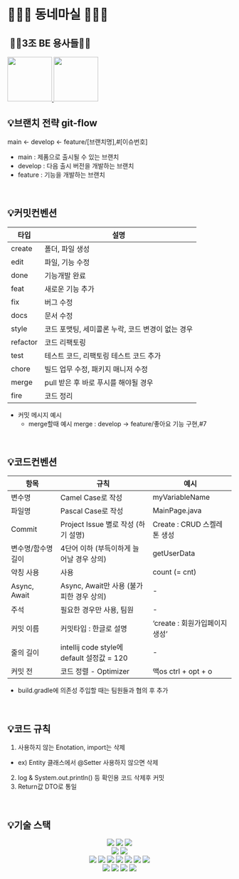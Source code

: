 # 🏃🏻‍♀️ 동네마실 🏃🏻‍♀️ 

##  💂🏻3조 BE 용사들💂🏻

<a href="https://github.com/junyoung93">
<img src="https://github.com/junyoung93.png" width="100" height="100"/>
</a>
<a href="https://github.com/codegyeon">
<img src="https://github.com/codegyeon.png" width="100" height="100"/>
</a>


<br>

## 💡브랜치 전략 git-flow

main ← develop ← feature/[브랜치명],#[이슈번호]

- main : 제품으로 출시될 수 있는 브랜치
- develop : 다음 출시 버전을 개발하는 브랜치
- feature : 기능을 개발하는 브랜치


<br>

## 💡커밋컨벤션

| 타입     | 설명                                              |
| -------- | ------------------------------------------------- |
| create   | 폴더, 파일 생성                                   |
| edit     | 파일, 기능 수정                                     |
| done     | 기능개발 완료                                     |
| feat     | 새로운 기능 추가                                   |
| fix      | 버그 수정                                         |
| docs     | 문서 수정                                         |
| style    | 코드 포맷팅, 세미콜론 누락, 코드 변경이 없는 경우         |
| refactor | 코드 리팩토링                                     |
| test     | 테스트 코드, 리팩토링 테스트 코드 추가                |
| chore    | 빌드 업무 수정, 패키지 매니저 수정                    |
| merge    | pull 받은 후 바로 푸시를 해야될 경우                |
| fire     | 코드 정리                                      |

- 커밋 메시지 예시
  - merge할때 예시 merge : develop → feature/좋아요 기능 구현,#7
  

<br>

## 💡코드컨벤션

| 항목                | 규칙                                     | 예시                           |
| ------------------- | ---------------------------------------- | ------------------------------ |
| 변수명              | Camel Case로 작성                        | myVariableName                 |
| 파일명              | Pascal Case로 작성                       | MainPage.java                   |
| Commit              | Project Issue 별로 작성 (하기 설명)      | Create : CRUD 스켈레톤 생성    |
| 변수명/함수명 길이  | 4단어 이하 (부득이하게 늘어날 경우 상의) | getUserData                    |
| 약칭 사용           | 사용                            | count (=  cnt)                |
| Async, Await        | Async, Await만 사용 (불가피한 경우 상의) | -                              |
| 주석                | 필요한 경우만 사용, 팀원                    | -                              |
| 커밋 이름           | 커밋타입 : 한글로 설명                   | ‘create : 회원가입페이지 생성’ |
| 줄의 길이          | intellij code style에 default 설정값 = 120       | -                             
| 커밋 전            | 코드 정렬 - Optimizer     | 맥os ctrl + opt + o       |
+ build.gradle에 의존성 주입할 때는 팀원들과 협의 후 추가

<br>

## 💡코드 규칙
1. 사용하지 않는 Enotation, import는 삭제
  - ex) Entity 클래스에서 @Setter 사용하지 않으면 삭제
2. log & System.out.println() 등 확인용 코드 삭제후 커밋
3. Return값 DTO로 통일 

<br>

## 💡기술 스택

<div align=center> 
  <img src="https://img.shields.io/badge/java-007396?style=for-the-badge&logo=java&logoColor=white"> 
  <img src="https://img.shields.io/badge/Redis-DC382D?style=for-the-badge&logo=Redis&logoColor=white">
  <img src="https://img.shields.io/badge/amazons3-5569A31?style=for-the-badge&logo=amazons3&logoColor=white">


  <br>
  
  <img src="https://img.shields.io/badge/mysql-4479A1?style=for-the-badge&logo=mysql&logoColor=white">
  <img src="https://img.shields.io/badge/springboot-6DB33F?style=for-the-badge&logo=springboot&logoColor=white">

  <br>
  
  
  <img src="https://img.shields.io/badge/spring-6DB33F?style=for-the-badge&logo=spring&logoColor=white"> 

  <img src="https://img.shields.io/badge/nginx-FCC624?style=for-the-badge&logo=nginx&logoColor=black"> 
<img src="https://img.shields.io/badge/amazonaws-232F3E?style=for-the-badge&logo=amazonaws&logoColor=white">
<img src="https://img.shields.io/badge/amazonrds-527FFF?style=for-the-badge&logo=amazonrds&logoColor=white">
  <img src="https://img.shields.io/badge/apache tomcat-F8DC75?style=for-the-badge&logo=apachetomcat&logoColor=white">  
  <img src="https://img.shields.io/badge/springsecurity-00AF5C?style=for-the-badge&logo=springsecurity&logoColor=white">
  <img src="https://img.shields.io/badge/gradle-02303A?style=for-the-badge&logo=gradle&logoColor=white">

  <br>
<img src="https://img.shields.io/badge/github-181717?style=for-the-badge&logo=github&logoColor=white">
  <img src="https://img.shields.io/badge/swagger-85EA2D?style=for-the-badge&logo=swagger&logoColor=white">
<img src="https://img.shields.io/badge/githubactions-181717?style=for-the-badge&logo=githubactions&logoColor=white">
  <img src="https://img.shields.io/badge/gitignoredotio-F05032?style=for-the-badge&logo=gitignoredotio&logoColor=white">

  <br>
</div>

